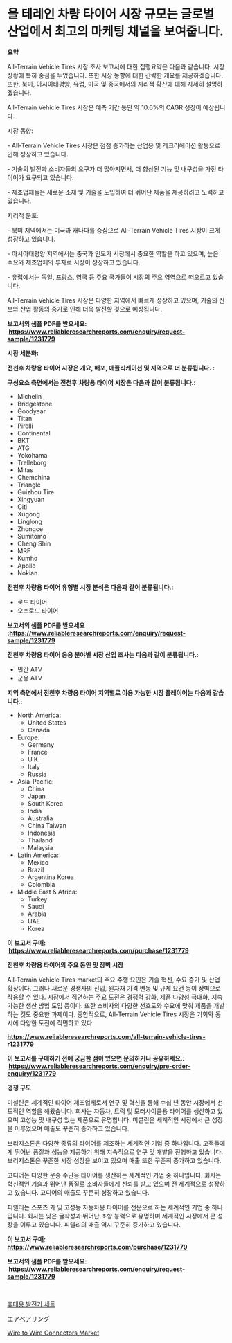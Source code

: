<p><h1>올 테레인 차량 타이어 시장 규모는 글로벌 산업에서 최고의 마케팅 채널을 보여줍니다.</h1></p><p><strong>요약</strong></p>
<p><p>All-Terrain Vehicle Tires 시장 조사 보고서에 대한 집행요약은 다음과 같습니다. 시장 상황에 특히 중점을 두었습니다. 또한 시장 동향에 대한 간략한 개요를 제공하겠습니다. 또한, 북미, 아시아태평양, 유럽, 미국 및 중국에서의 지리적 확산에 대해 자세히 설명하겠습니다. </p><p>All-Terrain Vehicle Tires 시장은 예측 기간 동안 약 10.6%의 CAGR 성장이 예상됩니다.</p><p>시장 동향:</p><p>- All-Terrain Vehicle Tires 시장은 점점 증가하는 산업용 및 레크리에이션 활동으로 인해 성장하고 있습니다.</p><p>- 기술의 발전과 소비자들의 요구가 더 많아지면서, 더 향상된 기능 및 내구성을 가진 타이어가 요구되고 있습니다.</p><p>- 제조업체들은 새로운 소재 및 기술을 도입하여 더 뛰어난 제품을 제공하려고 노력하고 있습니다. </p><p>지리적 분포:</p><p>- 북미 지역에서는 미국과 캐나다를 중심으로 All-Terrain Vehicle Tires 시장이 크게 성장하고 있습니다.</p><p>- 아시아태평양 지역에서는 중국과 인도가 시장에서 중요한 역할을 하고 있으며, 높은 수요와 제조업체의 투자로 시장이 성장하고 있습니다.</p><p>- 유럽에서는 독일, 프랑스, 영국 등 주요 국가들이 시장의 주요 영역으로 떠오르고 있습니다.</p><p>All-Terrain Vehicle Tires 시장은 다양한 지역에서 빠르게 성장하고 있으며, 기술의 진보와 산업 활동의 증가로 인해 더욱 발전할 것으로 예상됩니다.</p></p>
<p><strong>보고서의 샘플 PDF를 받으세요: &nbsp;<a href="https://www.reliableresearchreports.com/enquiry/request-sample/1231779">https://www.reliableresearchreports.com/enquiry/request-sample/1231779</a></strong></p>
<p><strong>시장 세분화:</strong></p>
<p><strong> 전천후 차량용 타이어 시장은 개요, 배포, 애플리케이션 및 지역으로 더 분류됩니다. :</strong></p>
<p><strong>구성요소 측면에서는 전천후 차량용 타이어 시장은 다음과 같이 분류됩니다.:</strong></p>
<p><ul><li>Michelin</li><li>Bridgestone</li><li>Goodyear</li><li>Titan</li><li>Pirelli</li><li>Continental</li><li>BKT</li><li>ATG</li><li>Yokohama</li><li>Trelleborg</li><li>Mitas</li><li>Chemchina</li><li>Triangle</li><li>Guizhou Tire</li><li>Xingyuan</li><li>Giti</li><li>Xugong</li><li>Linglong</li><li>Zhongce</li><li>Sumitomo</li><li>Cheng Shin</li><li>MRF</li><li>Kumho</li><li>Apollo</li><li>Nokian</li></ul></p>
<p><strong> 전천후 차량용 타이어 유형별 시장 분석은 다음과 같이 분류됩니다.:</strong></p>
<p><ul><li>로드 타이어</li><li>오프로드 타이어</li></ul></p>
<p><strong>보고서의 샘플 PDF를 받으세요 :<a href="https://www.reliableresearchreports.com/enquiry/request-sample/1231779">https://www.reliableresearchreports.com/enquiry/request-sample/1231779</a></strong></p>
<p><strong> 전천후 차량용 타이어 응용 분야별 시장 산업 조사는 다음과 같이 분류됩니다.:</strong></p>
<p><ul><li>민간 ATV</li><li>군용 ATV</li></ul></p>
<p><strong>지역 측면에서 전천후 차량용 타이어 지역별로 이용 가능한 시장 플레이어는 다음과 같습니다.:</strong></p>
<p><ul>
    <li>
        North America:
        <ul>
            <li>United States</li>
            <li>Canada</li>
        </ul>
    </li>
    <li>
        Europe:
        <ul>
            <li>Germany</li>
            <li>France</li>
            <li>U.K.</li>
            <li>Italy</li>
            <li>Russia</li>
        </ul>
    </li>
    <li>
        Asia-Pacific:
        <ul>
            <li>China</li>
            <li>Japan</li>
            <li>South Korea</li>
            <li>India</li>
            <li>Australia</li>
            <li>China Taiwan</li>
            <li>Indonesia</li>
            <li>Thailand</li>
            <li>Malaysia</li>
        </ul>
    </li>
    <li>
        Latin America:
        <ul>
            <li>Mexico</li>
            <li>Brazil</li>
            <li>Argentina Korea</li>
            <li>Colombia</li>
        </ul>
    </li>
    <li>
        Middle East & Africa:
        <ul>
            <li>Turkey</li>
            <li>Saudi</li>
            <li>Arabia</li>
            <li>UAE</li>
            <li>Korea</li>
        </ul>
    </li>
    </ul></p>
<p><strong>이 보고서 구매: &nbsp;<a href="https://www.reliableresearchreports.com/purchase/1231779">https://www.reliableresearchreports.com/purchase/1231779</a></strong></p>
<p><strong>전천후 차량용 타이어의 주요 동인 및 장벽 시장</strong></p>
<p><p>All-Terrain Vehicle Tires market의 주요 주행 요인은 기술 혁신, 수요 증가 및 산업 확장이다. 그러나 새로운 경쟁사의 진입, 원자재 가격 변동 및 규제 요건 등이 장벽으로 작용할 수 있다. 시장에서 직면하는 주요 도전은 경쟁력 강화, 제품 다양성 극대화, 지속 가능한 생산 방법 도입 등이다. 또한 소비자의 다양한 선호도와 수요에 맞춰 제품을 개발하는 것도 중요한 과제이다. 종합적으로, All-Terrain Vehicle Tires 시장은 기회와 동시에 다양한 도전에 직면하고 있다.</p></p>
<p><strong><a href="https://www.reliableresearchreports.com/all-terrain-vehicle-tires-r1231779">https://www.reliableresearchreports.com/all-terrain-vehicle-tires-r1231779</a></strong></p>
<p><strong>이 보고서를 구매하기 전에 궁금한 점이 있으면 문의하거나 공유하세요.: &nbsp;<a href="https://www.reliableresearchreports.com/enquiry/pre-order-enquiry/1231779">https://www.reliableresearchreports.com/enquiry/pre-order-enquiry/1231779</a></strong></p>
<p><strong>경쟁 구도</strong></p>
<p><p>미셜린은 세계적인 타이어 제조업체로서 연구 및 혁신을 통해 수십 년 동안 시장에서 선도적인 역할을 해왔습니다. 회사는 자동차, 트럭 및 모터사이클용 타이어를 생산하고 있으며 고성능 및 내구성 있는 제품으로 유명합니다. 미셜린은 세계적인 시장에서 큰 성장을 이루었으며 매출도 꾸준히 증가하고 있습니다.</p><p>브리지스톤은 다양한 종류의 타이어를 제조하는 세계적인 기업 중 하나입니다. 고객들에게 뛰어난 품질과 성능을 제공하기 위해 지속적으로 연구 및 개발을 진행하고 있습니다. 브리지스톤은 꾸준한 시장 성장을 보이고 있으며 매출 또한 꾸준히 증가하고 있습니다.</p><p>고디어는 다양한 운송 수단용 타이어를 생산하는 세계적인 기업 중 하나입니다. 회사는 혁신적인 기술과 뛰어난 품질로 소비자들에게 신뢰를 받고 있으며 전 세계적으로 성장하고 있습니다. 고디어의 매출도 꾸준히 성장하고 있습니다.</p><p>피렐리는 스포츠 카 및 고성능 자동차용 타이어를 전문으로 하는 세계적인 기업 중 하나입니다. 회사는 낮은 굴착성과 뛰어난 조향 능력으로 유명하며 세계적인 시장에서 큰 성장을 이루고 있습니다. 피렐리의 매출 역시 꾸준히 증가하고 있습니다.</p></p>
<p><strong>이 보고서 구매: &nbsp; <a href="https://www.reliableresearchreports.com/purchase/1231779">https://www.reliableresearchreports.com/purchase/1231779</a></strong></p>
<p><strong>보고서의 샘플 PDF를 받으세요: &nbsp;<a href="https://www.reliableresearchreports.com/enquiry/request-sample/1231779">https://www.reliableresearchreports.com/enquiry/request-sample/1231779</a></strong><strong></strong></p>
<p>&nbsp;</p>
<p><p><a href="https://github.com/oajzkywllm460/Market-Research-Report-List-1/blob/main/502966922220.md">휴대용 발전기 세트</a></p><p><a href="https://github.com/mreklxf44233/Market-Research-Report-List-1/blob/main/385566424271.md">エアベアリング</a></p><p><a href="https://skillful-vermicelli-b89.notion.site/Analyzing-Wire-to-Wire-Connectors-Market-Global-Industry-Perspective-and-Forecast-2024-to-2031-8a37bd9bcea74b81ac114b19664793f7">Wire to Wire Connectors Market</a></p></p>